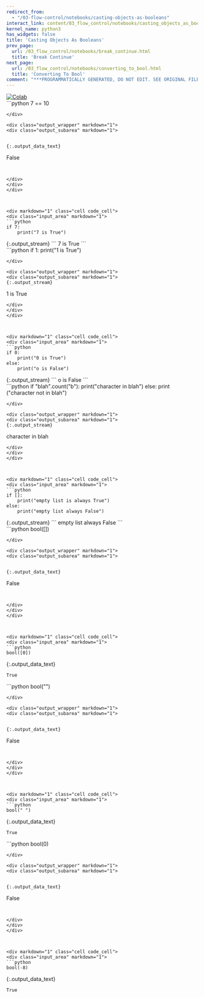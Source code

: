 ```yaml
---
redirect_from:
  - "/03-flow-control/notebooks/casting-objects-as-booleans"
interact_link: content/03_flow_control/notebooks/casting_objects_as_booleans.ipynb
kernel_name: python3
has_widgets: false
title: 'Casting Objects As Booleans'
prev_page:
  url: /03_flow_control/notebooks/break_continue.html
  title: 'Break Continue'
next_page:
  url: /03_flow_control/notebooks/converting_to_bool.html
  title: 'Converting To Bool'
comment: "***PROGRAMMATICALLY GENERATED, DO NOT EDIT. SEE ORIGINAL FILES IN /content***"
---
```

<a href="https://colab.research.google.com/github/aviadr1/learn-python/blob/master/content/03_flow_control/notebooks/casting_objects_as_booleans.ipynb" target="_blank">
<img src="https://colab.research.google.com/assets/colab-badge.svg" 
     title="Open this file in Google Colab" alt="Colab"/>
</a>




<div markdown="1" class="cell code_cell">
<div class="input_area" markdown="1">
```python
7 == 10

```
</div>

<div class="output_wrapper" markdown="1">
<div class="output_subarea" markdown="1">


{:.output_data_text}
```
False
```


</div>
</div>
</div>



<div markdown="1" class="cell code_cell">
<div class="input_area" markdown="1">
```python
if 7:
    print("7 is True")

```
</div>

<div class="output_wrapper" markdown="1">
<div class="output_subarea" markdown="1">
{:.output_stream}
```
7 is True
```
</div>
</div>
</div>



<div markdown="1" class="cell code_cell">
<div class="input_area" markdown="1">
```python
if 1:
    print("1 is True")

```
</div>

<div class="output_wrapper" markdown="1">
<div class="output_subarea" markdown="1">
{:.output_stream}
```
1 is True
```
</div>
</div>
</div>



<div markdown="1" class="cell code_cell">
<div class="input_area" markdown="1">
```python
if 0:
    print("0 is True")
else:
    print("o is False")

```
</div>

<div class="output_wrapper" markdown="1">
<div class="output_subarea" markdown="1">
{:.output_stream}
```
o is False
```
</div>
</div>
</div>



<div markdown="1" class="cell code_cell">
<div class="input_area" markdown="1">
```python
if "blah".count("b"):
    print("character in blah")
else:
    print ("character not in blah")

```
</div>

<div class="output_wrapper" markdown="1">
<div class="output_subarea" markdown="1">
{:.output_stream}
```
character in blah
```
</div>
</div>
</div>



<div markdown="1" class="cell code_cell">
<div class="input_area" markdown="1">
```python
if []:
    print("empty list is always True")
else:
    print("empty list always False")

```
</div>

<div class="output_wrapper" markdown="1">
<div class="output_subarea" markdown="1">
{:.output_stream}
```
empty list always False
```
</div>
</div>
</div>



<div markdown="1" class="cell code_cell">
<div class="input_area" markdown="1">
```python
bool([])

```
</div>

<div class="output_wrapper" markdown="1">
<div class="output_subarea" markdown="1">


{:.output_data_text}
```
False
```


</div>
</div>
</div>



<div markdown="1" class="cell code_cell">
<div class="input_area" markdown="1">
```python
bool([0])

```
</div>

<div class="output_wrapper" markdown="1">
<div class="output_subarea" markdown="1">


{:.output_data_text}
```
True
```


</div>
</div>
</div>



<div markdown="1" class="cell code_cell">
<div class="input_area" markdown="1">
```python
bool("")

```
</div>

<div class="output_wrapper" markdown="1">
<div class="output_subarea" markdown="1">


{:.output_data_text}
```
False
```


</div>
</div>
</div>



<div markdown="1" class="cell code_cell">
<div class="input_area" markdown="1">
```python
bool(" ")

```
</div>

<div class="output_wrapper" markdown="1">
<div class="output_subarea" markdown="1">


{:.output_data_text}
```
True
```


</div>
</div>
</div>



<div markdown="1" class="cell code_cell">
<div class="input_area" markdown="1">
```python
bool(0)

```
</div>

<div class="output_wrapper" markdown="1">
<div class="output_subarea" markdown="1">


{:.output_data_text}
```
False
```


</div>
</div>
</div>



<div markdown="1" class="cell code_cell">
<div class="input_area" markdown="1">
```python
bool(-8)

```
</div>

<div class="output_wrapper" markdown="1">
<div class="output_subarea" markdown="1">


{:.output_data_text}
```
True
```


</div>
</div>
</div>

